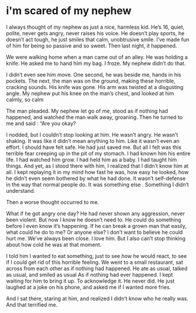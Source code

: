 # i'm scared of my nephew
I always thought of my nephew as just a nice, harmless kid. He’s 16, quiet, polite, never gets angry, never raises his voice. He doesn’t play sports, he doesn’t act tough, he just smiles that calm, unobtrusive smile. I’ve made fun of him for being so passive and so sweet. Then last night, it happened.

We were walking home when a man came out of an alley. He was holding a knife. He asked me to hand him my bag. I froze. My nephew didn’t do that.

I didn’t even see him move. One second, he was beside me, hands in his pockets. The next, the man was on the ground, making these horrible, cracking sounds. His knife was gone. His arm was twisted at a disgusting angle. My nephew put his knee on the man’s chest, and looked at him calmly, so calm

The man pleaded. My nephew let go of me, stood as if nothing had happened, and watched the man walk away, groaning. Then he turned to me and said : “Are you okay?

I nodded, but I couldn’t stop looking at him. He wasn’t angry. He wasn’t shaking. It was like it didn’t mean anything to him. Like it wasn’t even an effort. I should have felt safe. He had just saved me. But all I felt was this terrible fear creeping up in the pit of my stomach. I had known him his entire life. I had watched him grow. I had held him as a baby. I had taught him things. And yet, as I stood there with him, I realized that I didn’t know him at all. I kept replaying it in my mind how fast he was, how easy he looked, how he didn’t even seem bothered by what he had done. It wasn’t self-defense in the way that normal people do. It was something else . Something I didn’t understand.

Then a worse thought occurred to me.

What if he got angry one day? He had never shown any aggression, never been violent. But now I know he doesn’t need to. He could do something before I even know it’s happening. If he can break a grown man that easily, what could he do to me? Or anyone else? I don’t want to believe he could hurt me. We’ve always been close. I love him. But I also can’t stop thinking about how cold he was at that moment.

I told him I wanted to eat something, just to see how he would react, to see if I could get rid of this horrible feeling. We went to a small restaurant, sat across from each other as if nothing had happened. He ate as usual, talked as usual, and smiled as usual As if nothing had ever happened. I kept waiting for him to bring it up. To acknowledge it. He never did. He just laughed at a joke on his phone, and asked me if I wanted more fries.

And I sat there, staring at him, and realized I didn’t know who he really was. And that terrified me.